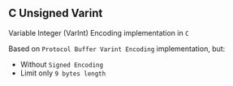 ## C Unsigned Varint

Variable Integer (VarInt) Encoding implementation in `C`

Based on `Protocol Buffer Varint Encoding` implementation, but:
- Without `Signed Encoding`
- Limit only `9 bytes length`